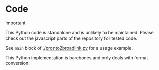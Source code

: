 # Code

> [!IMPORTANT]
> This Python code is standalone and is unlikely to be maintained. Please check out the javascript parts of the repository for tested code.

See `main` block of [./pronto2broadlink.py]() for a usage example.

This Python implementation is barebones and only deals with format conversion.
